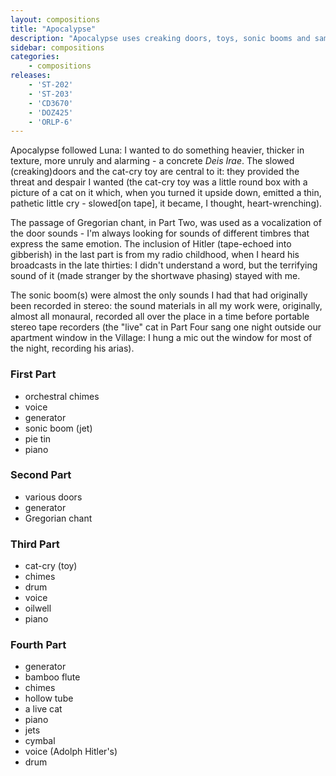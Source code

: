 ```yaml
---
layout: compositions
title: "Apocalypse"
description: "Apocalypse uses creaking doors, toys, sonic booms and samples of Adolf Hitler recorded from shortwave radio stations among other things), to make a four movement musique concrète Deis Irae"
sidebar: compositions
categories:
    - compositions
releases:
    - 'ST-202'
    - 'ST-203'
    - 'CD3670'
    - 'DOZ425'
    - 'ORLP-6'
---
```


Apocalypse followed Luna: I wanted to do something heavier, thicker in texture, more unruly and alarming - a concrete *Deis Irae*. The slowed (creaking)doors and the cat-cry toy are central to it: they provided the threat and despair I wanted (the cat-cry toy was a little round box with a picture of a cat on it which, when you turned it upside down, emitted a thin, pathetic little cry - slowed[on tape], it became, I thought, heart-wrenching). 

The passage of Gregorian chant, in Part Two, was used as a vocalization of the door sounds - I'm always looking for sounds of different timbres that express the same emotion. The inclusion of Hitler (tape-echoed into gibberish) in the last part is from my radio childhood, when I heard his broadcasts in the late thirties: I didn't understand a word, but the terrifying sound of it (made stranger by the shortwave phasing) stayed with me. 

The sonic boom(s) were almost the only sounds I had that had originally been recorded in stereo: the sound materials in all my work were, originally, almost all monaural, recorded all over the place in a time before portable stereo tape recorders (the "live" cat in Part Four sang one night outside our apartment window in the Village: I hung a mic out the window for most of the night, recording his arias).

### First Part

* orchestral chimes
* voice
* generator
* sonic boom (jet)
* pie tin
* piano

### Second Part

* various doors
* generator
* Gregorian chant

### Third Part

* cat-cry (toy)
* chimes
* drum
* voice
* oilwell
* piano

### Fourth Part

* generator
* bamboo flute
* chimes
* hollow tube
* a live cat
* piano
* jets
* cymbal
* voice (Adolph Hitler's)
* drum
